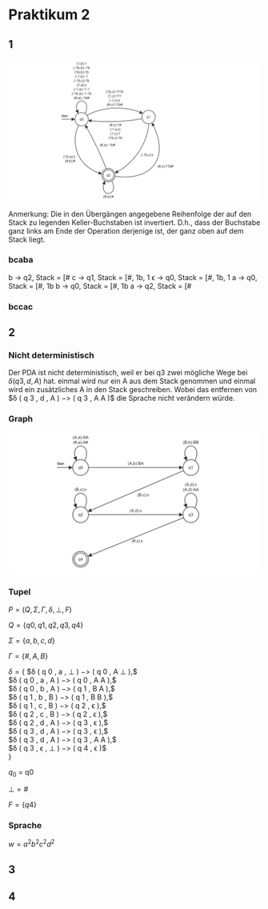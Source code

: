 # Praktikum 2

## 1

![image](doppeltAwieC.png "Bild des PDA")

Anmerkung: Die in den Übergängen angegebene Reihenfolge der auf den Stack zu legenden Keller-Buchstaben ist invertiert. D.h., dass der Buchstabe ganz links am Ende der Operation derjenige ist, der ganz oben auf dem Stack liegt.

### bcaba

b -> q2, Stack = [#
c -> q1, Stack = [#, 1b, 1
ϵ -> q0, Stack = [#, 1b, 1
a -> q0, Stack = [#, 1b
b -> q0, Stack = [#, 1b
a -> q2, Stack = [#

### bccac

## 2

### Nicht deterministisch
Der PDA ist nicht deterministisch, weil er bei q3 zwei mögliche Wege bei $δ( q 3 , d , A )$ hat. einmal wird nur ein A aus dem Stack genommen und einmal wird ein zusätzliches A in den Stack geschreiben. Wobei das entfernen von $δ ( q 3 , d , A ) $->$ ( q 3 , A A )$ die Sprache nicht verändern würde.

### Graph
![image](Task2.png "Bild des PDA")

### Tupel
$P = (Q,Σ,Γ,δ,⊥,F)$

$Q = \{q0,q1,q2,q3,q4\}$

$Σ = \{a,b,c,d\}$

$Γ = \{\#,A,B\}$

$δ = \{$
 $δ ( q 0 , a , ⊥ ) $->$ ( q 0 , A ⊥ ),$  
 $δ ( q 0 , a , A ) $->$ ( q 0 , A A ),$  
 $δ ( q 0 , b , A ) $->$ ( q 1 , B A ),$  
 $δ ( q 1 , b , B ) $->$ ( q 1 , B B ),$  
 $δ ( q 1 , c , B ) $->$ ( q 2 , ϵ ),$  
 $δ ( q 2 , c , B ) $->$ ( q 2 , ϵ ),$  
 $δ ( q 2 , d , A ) $->$ ( q 3 , ϵ ),$  
 $δ ( q 3 , d , A ) $->$ ( q 3 , ϵ ),$  
 $δ ( q 3 , d , A ) $->$ ( q 3 , A A ),$  
 $δ ( q 3 , ϵ , ⊥ ) $->$ ( q 4 , ϵ )$   
$\}$

$q_0$ = q0

$⊥ = \#$

$F = \{q4\}$

### Sprache

$w = {a^2b^2c^2d^2}$
## 3

## 4